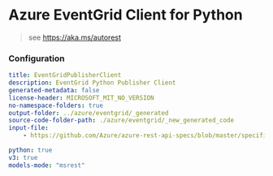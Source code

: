# Azure EventGrid Client for Python

> see https://aka.ms/autorest

### Configuration

```yaml
title: EventGridPublisherClient
description: EventGrid Python Publisher Client
generated-metadata: false
license-header: MICROSOFT_MIT_NO_VERSION
no-namespace-folders: true
output-folder: ../azure/eventgrid/_generated
source-code-folder-path: ./azure/eventgrid/_new_generated_code
input-file: 
    - https://github.com/Azure/azure-rest-api-specs/blob/master/specification/eventgrid/data-plane/Microsoft.EventGrid/stable/2018-01-01/EventGrid.json

python: true
v3: true
models-mode: "msrest"